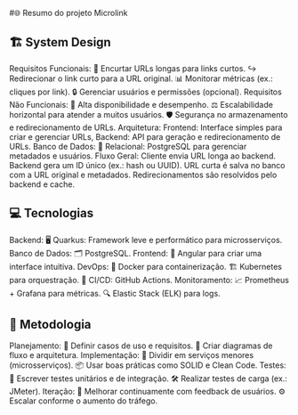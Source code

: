 #🌐 Resumo do projeto Microlink
## 🏗️ System Design
Requisitos Funcionais:
  🔗 Encurtar URLs longas para links curtos.
  ↪️ Redirecionar o link curto para a URL original.
  📊 Monitorar métricas (ex.: cliques por link).
  🔒 Gerenciar usuários e permissões (opcional).
Requisitos Não Funcionais:
  🚀 Alta disponibilidade e desempenho.
  ⚖️ Escalabilidade horizontal para atender a muitos usuários.
  🛡️ Segurança no armazenamento e redirecionamento de URLs.
Arquitetura:
  Frontend: Interface simples para criar e gerenciar URLs,
  Backend: API para geração e redirecionamento de URLs.
  Banco de Dados:
  🎯 Relacional: PostgreSQL para gerenciar metadados e usuários.
Fluxo Geral:
  Cliente envia URL longa ao backend.
  Backend gera um ID único (ex.: hash ou UUID).
  URL curta é salva no banco com a URL original e metadados.
  Redirecionamentos são resolvidos pelo backend e cache.
  
## 💻 Tecnologias
Backend:
  🖥️ Quarkus: Framework leve e performático para microsserviços.
Banco de Dados:
🗂️ PostgreSQL.
Frontend:
💅 Angular para criar uma interface intuitiva.
DevOps:
  🐳 Docker para containerização.
  🏗️ Kubernetes para orquestração.
  🚀 CI/CD: GitHub Actions.
Monitoramento:
  📈 Prometheus + Grafana para métricas.
  🔍 Elastic Stack (ELK) para logs.

## 🧩 Metodologia
Planejamento:
  🎯 Definir casos de uso e requisitos.
  📝 Criar diagramas de fluxo e arquitetura.
Implementação:
  🔨 Dividir em serviços menores (microsserviços).
  📦 Usar boas práticas como SOLID e Clean Code.
Testes:
  🧪 Escrever testes unitários e de integração.
  🛠️ Realizar testes de carga (ex.: JMeter).
Iteração:
  🔄 Melhorar continuamente com feedback de usuários.
  ⚙️ Escalar conforme o aumento do tráfego.
